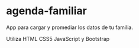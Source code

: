 # agenda-familiar

App para cargar y promediar los datos de tu familia.

Utiliza HTML CSS5 JavaScript y Bootstrap
